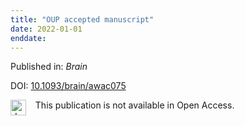 ```yaml
---
title: "OUP accepted manuscript"
date: 2022-01-01
enddate:
---
```


Published in: *Brain*

DOI: [10.1093/brain/awac075](https://doi.org/10.1093/brain/awac075)

<img src="https://upload.wikimedia.org/wikipedia/commons/thumb/0/0e/Closed_Access_logo_transparent.svg/1200px-Closed_Access_logo_transparent.svg.png" alt="drawing" width="25" align="left"/> &nbsp;&nbsp;&nbsp;This publication is not available in Open Access.


